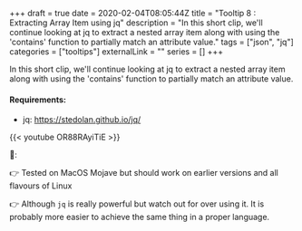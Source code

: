 +++ 
draft = true
date = 2020-02-04T08:05:44Z
title = "Tooltip 8 : Extracting Array Item using jq"
description = "In this short clip, we'll continue looking at jq to extract a nested array item along with using the 'contains' function to partially match an attribute value."
tags = ["json", "jq"]
categories = ["tooltips"]
externalLink = ""
series = []
+++

In this short clip, we'll continue looking at jq to extract a nested array item along with using the 'contains' function to partially match an attribute value.

#### Requirements:

* jq: https://stedolan.github.io/jq/

{{< youtube OR88RAyiTiE >}}

📝:

👉 Tested on MacOS Mojave but should work on earlier versions and all flavours of Linux

👉 Although `jq` is really powerful but watch out for over using it. It is probably more easier to achieve the same thing in a proper language.
